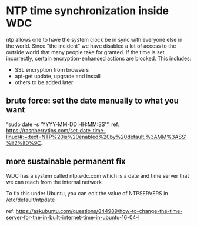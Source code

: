 # NTP time synchronization inside WDC

ntp allows one to have the system clock be in sync with everyone else in the world. Since "the incident" we
have disabled a lot of access to the outside world that many people take for granted. If the time is set
incorrectly, certain encryption-enhanced actions are blocked. This includes:
-  SSL encryption from browsers
- apt-get update, upgrade and install
- others to be added later

## brute force: set the date manually to what you want

“sudo date -s 'YYYY-MM-DD HH:MM:SS'“.
ref: https://raspberrytips.com/set-date-time-linux/#:~:text=NTP%20is%20enabled%20by%20default,%3AMM%3ASS'%E2%80%9C.



## more sustainable permanent fix
WDC has a system called ntp.wdc.com which is a date and time server that we can 
reach from the internal network









To fix this under Ubuntu, you can edit the value of NTPSERVERS in /etc/default/ntpdate




ref: https://askubuntu.com/questions/844989/how-to-change-the-time-server-for-the-in-built-internet-time-in-ubuntu-16-04-l

